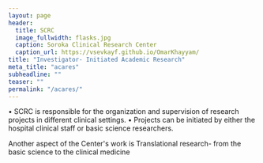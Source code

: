 ```yaml
---
layout: page
header:
  title: SCRC
  image_fullwidth: flasks.jpg
  caption: Soroka Clinical Research Center
  caption_url: https://vsevkayf.github.io/OmarKhayyam/
title: "Investigator- Initiated Academic Research"
meta_title: "acares"
subheadline: ""
teaser: ""
permalink: "/acares/"
---
```



• SCRC is responsible for the organization and supervision of research projects in different clinical settings.
• Projects can be initiated by either the hospital clinical staff or basic science researchers.

Another aspect of the Center's work is Translational research- from the basic science to the clinical medicine
